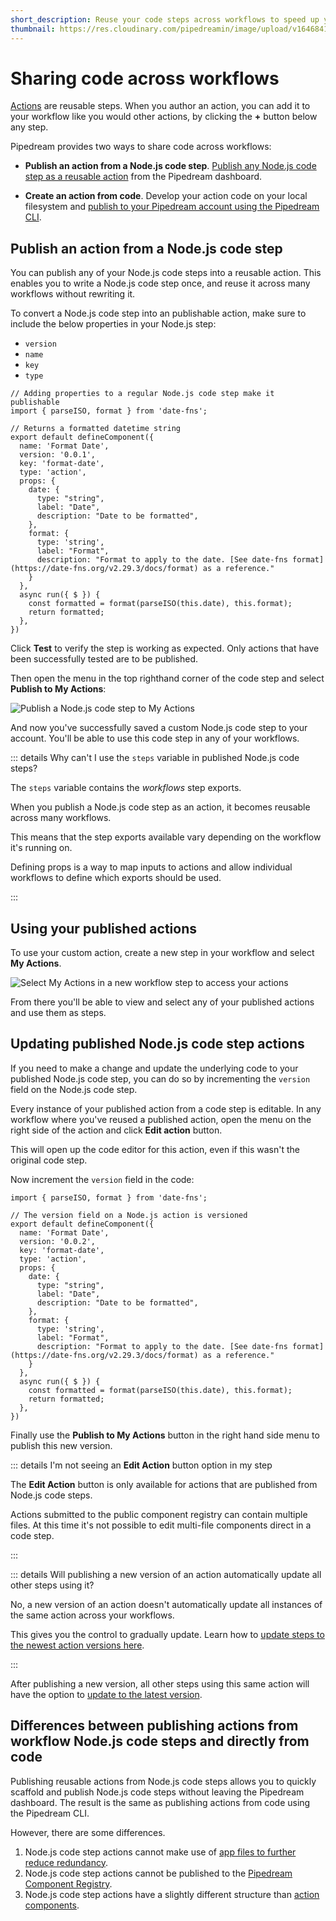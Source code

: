 ```yaml
---
short_description: Reuse your code steps across workflows to speed up your solutions development.
thumbnail: https://res.cloudinary.com/pipedreamin/image/upload/v1646841235/docs/icons/icons8-copy-96_dx48fh.png
---
```


# Sharing code across workflows

[Actions](/components#actions) are reusable steps. When you author an action, you can add it to your workflow like you would other actions, by clicking the **+** button below any step.

Pipedream provides two ways to share code across workflows:

- **Publish an action from a Node.js code step**. [Publish any Node.js code step as a reusable action](/code/nodejs/sharing-code/#publish-an-action-from-a-node-js-code-step) from the Pipedream dashboard.

- **Create an action from code**. Develop your action code on your local filesystem and [publish to your Pipedream account using the Pipedream CLI](/components/quickstart/nodejs/actions/).

## Publish an action from a Node.js code step

<VideoPlayer src="https://www.youtube.com/embed/s7SWG1gikbw" title="Reusing code steps as actions" />

You can publish any of your Node.js code steps into a reusable action. This enables you to write a Node.js code step once, and reuse it across many workflows without rewriting it.

To convert a Node.js code step into an publishable action, make sure to include the below properties in your Node.js step:

- `version`
- `name`
- `key`
- `type`

```javascript{6-9}
// Adding properties to a regular Node.js code step make it publishable
import { parseISO, format } from 'date-fns';

// Returns a formatted datetime string
export default defineComponent({
  name: 'Format Date',
  version: '0.0.1',
  key: 'format-date',
  type: 'action',
  props: {
    date: {
      type: "string",
      label: "Date",
      description: "Date to be formatted",
    },
    format: {
      type: 'string',
      label: "Format",
      description: "Format to apply to the date. [See date-fns format](https://date-fns.org/v2.29.3/docs/format) as a reference."
    }
  },
  async run({ $ }) {
    const formatted = format(parseISO(this.date), this.format);
    return formatted;
  },
})

```

Click **Test** to verify the step is working as expected. Only actions that have been successfully tested are to be published.

Then open the menu in the top righthand corner of the code step and select **Publish to My Actions**:

![Publish a Node.js code step to My Actions](https://res.cloudinary.com/pipedreamin/image/upload/v1664805822/docs/components/CleanShot_2022-10-03_at_10.03.08_2x_lpbjjs.png)

And now you've successfully saved a custom Node.js code step to your account. You'll be able to use this code step in any of your workflows.

::: details Why can't I use the `steps` variable in published Node.js code steps?

The `steps` variable contains the _workflows_ step exports.

When you publish a Node.js code step as an action, it becomes reusable across many workflows.

This means that the step exports available vary depending on the workflow it's running on.

Defining props is a way to map inputs to actions and allow individual workflows to define which exports should be used.

:::

## Using your published actions

To use your custom action, create a new step in your workflow and select **My Actions**.

![Select My Actions in a new workflow step to access your actions](https://res.cloudinary.com/pipedreamin/image/upload/v1664806138/docs/components/CleanShot_2022-10-03_at_10.08.42_2x_qt1ht3.png)

From there you'll be able to view and select any of your published actions and use them as steps.

## Updating published Node.js code step actions

If you need to make a change and update the underlying code to your published Node.js code step, you can do so by incrementing the `version` field on the Node.js code step.

Every instance of your published action from a code step is editable. In any workflow where you've reused a published action, open the menu on the right side of the action and click **Edit action** button.

This will open up the code editor for this action, even if this wasn't the original code step.

Now increment the `version` field in the code:

```javascript{6}
import { parseISO, format } from 'date-fns';

// The version field on a Node.js action is versioned
export default defineComponent({
  name: 'Format Date',
  version: '0.0.2',
  key: 'format-date',
  type: 'action',
  props: {
    date: {
      type: "string",
      label: "Date",
      description: "Date to be formatted",
    },
    format: {
      type: 'string',
      label: "Format",
      description: "Format to apply to the date. [See date-fns format](https://date-fns.org/v2.29.3/docs/format) as a reference."
    }
  },
  async run({ $ }) {
    const formatted = format(parseISO(this.date), this.format);
    return formatted;
  },
})
```

Finally use the **Publish to My Actions** button in the right hand side menu to publish this new version.

::: details I'm not seeing an **Edit Action** button option in my step

The **Edit Action** button is only available for actions that are published from Node.js code steps.

Actions submitted to the public component registry can contain multiple files. At this time it's not possible to edit multi-file components direct in a code step.

:::

::: details Will publishing a new version of an action automatically update all other steps using it?

No, a new version of an action doesn't automatically update all instances of the same action across your workflows.

This gives you the control to gradually update. Learn how to [update steps to the newest action versions here](https://pipedream.com/docs/workflows/steps/actions/#updating-actions-to-the-latest-version).

:::

After publishing a new version, all other steps using this same action will have the option to [update to the latest version](/workflows/steps/actions/#updating-actions-to-the-latest-version).

## Differences between publishing actions from workflow Node.js code steps and directly from code

Publishing reusable actions from Node.js code steps allows you to quickly scaffold and publish Node.js code steps without leaving the Pipedream dashboard. The result is the same as publishing actions from code using the Pipedream CLI.

However, there are some differences.

1. Node.js code step actions cannot make use of [app files to further reduce redundancy](/components/guidelines/#promoting-reusability).
2. Node.js code step actions cannot be published to the [Pipedream Component Registry](/apps/contributing/).
3. Node.js code step actions have a slightly different structure than [action components](/components/api/#component-api).
